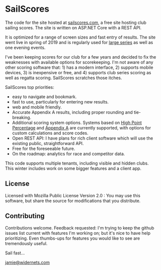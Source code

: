 # SailScores


The code for the site hosted at [sailscores.com][1], a free site hosting club sailing scores.
The site is written on ASP.NET Core with a REST API.

It is optimized for a range of screen sizes and fast entry of results. The site went
live in spring of 2019 and is regularly used for [large series][2] as well as one evening events.

I've been keeping scores for our club for a few years and decided to fix the
weaknesses with available options for scorekeeping. I'm not aware of any other scoring
software that: 1) has a modern interface, 2) supports mobile devices, 3) is inexpensive or free, and
4) supports club series scoring as well as regatta scoring. SailScores scratches those itches.

SailScores top priorities:
- easy to navigate and bookmark.
- fast to use, particularly for entering new results.
- web and mobile friendly.
- Accurate Appendix A results, including proper rounding and tie-breaking.
- Additional scoring system options. Systems based on [High Point Percentage][4] and
[Appendix A][3] are currently supported, with options for custom calculations and score codes.
- Open REST API: I have plans for rich client software which will use the existing public,
straightforward API.
- Free for the foreseeable future.
- On the roadmap: analytics for race and competitor data.

This code supports multiple tenants, including visible and hidden clubs. This winter includes
work on some bigger features and a client app.

## License

Licensed with Mozilla Public License Version 2.0 : You may use this software, but
share the source for modifications that you distribute.

## Contributing

Contributions welcome. Feedback requested: I'm trying to keep the github issues list
current with features I'm working on; but it's nice to have help prioritizing. Even
thumbs-ups for features you would like to see are tremendously useful.


Sail fast...

jamie@widernets.com

[1]: https://sailscores.com
[2]: https://sailscores.com/LHYC/2019/Wednesday%20Evenings
[3]: https://www.racingrulesofsailing.org/rules?part_id=53
[4]: https://www.ussailing.org/competition/rules-officiating/racing-rules/scoring-a-long-series/
